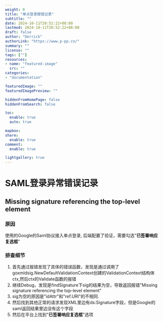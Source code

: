 ```yaml
---
weight: 0
title: "单点登录报错记录"
subtitle: ""
date: 2024-10-11T20:52:22+08:00
lastmod: 2024-10-11T20:52:22+08:00
draft: false
author: "Derrick"
authorLink: "https://www.p-pp.cn/"
summary: ""
license: ""
tags: [""]
resources:
- name: "featured-image"
  src: ""
categories: 
- "documentation"

featuredImage: ""
featuredImagePreview: ""

hiddenFromHomePage: false
hiddenFromSearch: false

toc:
  enable: true
  auto: true

mapbox:
share:
  enable: true
comment:
  enable: true

lightgallery: true
---
```


# SAML登录异常错误记录

## Missing signature referencing the top-level element

### 原因

使用的Google的Saml协议接入单点登录, 后端配置了验证，需要勾选"**已签署响应复选框**"

### 排查细节

1. 首先通过报错发现了具体的错误函数，发现是通过调用了goxmldsig.NewDefaultValidationContext创建的ValidationContext结构体ctx,然后ctx的Validate函数的报错
2. 继续Debug，发现是findSignature下sig的结果为空，导致返回报错"Missing signature referencing the top-level element"
3. sig为空的原因是"idAttr"和"ref.URI"的不相同.
4. 然后找到其他正常的请求发现XML里边有ds:Signature字段，但是Google的saml返回结果里边没有这个字段
5. 然后在平台上找到"**已签署响应复选框**"选项
